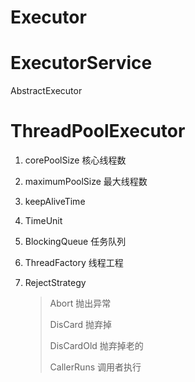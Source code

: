 # Executor

# ExecutorService

AbstractExecutor

# ThreadPoolExecutor

1. corePoolSize 核心线程数

2. maximumPoolSize 最大线程数

3. keepAliveTime

4. TimeUnit

5. BlockingQueue 任务队列

6. ThreadFactory 线程工程

7. RejectStrategy

   > Abort 抛出异常
   >
   > DisCard 抛弃掉
   >
   > DisCardOld 抛弃掉老的
   >
   > CallerRuns 调用者执行